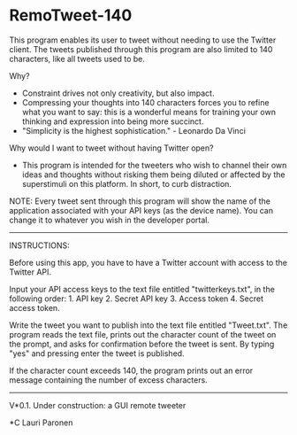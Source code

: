 # RemoTweet-140

This program enables its user to tweet without needing to use the Twitter client.
The tweets published through this program are also limited to 140 characters, like all tweets used to be.

Why? 
- Constraint drives not only creativity, but also impact. 
- Compressing your thoughts into 140 characters forces you to refine what you want to say:
  this is a wonderful means for training your own thinking and expression into being more succinct.
- "Simplicity is the highest sophistication." - Leonardo Da Vinci

Why would I want to tweet without having Twitter open?
- This program is intended for the tweeters who wish to channel their own ideas and thoughts without risking them being
  diluted or affected by the superstimuli on this platform. In short, to curb distraction.

NOTE: Every tweet sent through this program will show the name of the application associated with your API keys (as the device name). 
You can change it to whatever you wish in the developer portal.

******************************************************************************

INSTRUCTIONS:

Before using this app, you have to have a Twitter account with access to the Twitter API.

Input your API access keys to the text file entitled "twitterkeys.txt", in the following order:
	1. API key
	2. Secret API key
	3. Access token
	4. Secret access token.

Write the tweet you want to publish into the text file entitled "Tweet.txt".
The program reads the text file, prints out the character count of the tweet on the prompt, and asks for confirmation before the tweet is sent. 
By typing "yes" and pressing enter the tweet is published.
 
If the character count exceeds 140, the program prints out an error message
containing the number of excess characters.

******************************************************************************

V*0.1.
Under construction: a GUI remote tweeter

*C Lauri Paronen

